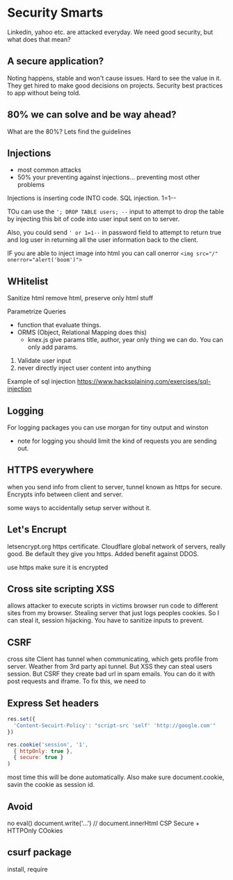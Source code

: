 # Security Smarts
Linkedin, yahoo etc. are attacked everyday. We need good security, but what does that mean?

## A secure application?
Noting happens, stable and won't cause issues. Hard to see the value in it. They get hired to make good decisions on projects. Security best practices to app without being told.

## 80% we can solve and be way ahead?
What are the 80%?
Lets find the guidelines

## Injections
  - most common attacks
  - 50% your preventing against injections... preventing most other problems

Injections is inserting code INTO code.
SQL injection. 1=1--

TOu can use the `'; DROP TABLE users; --` input to attempt to drop the table by injecting this bit of code into user input sent on to server.

Also, you could send `' or 1=1--` in password field to attempt to return true and log user in returning all the user information back to the client.

IF you are able to inject image into html
you can call onerror
`<img src="/" onerror="alert('boom')">`

## WHitelist
Sanitize html
remove html, preserve only html stuff

Parametrize Queries
- function that evaluate things.
- ORMS (Object, Relational Mapping does this)
  - knex.js give params title, author, year only thing we can do. You can only add params.

1. Validate user input
2. never directly inject user content into anything


Example of sql injection
https://www.hacksplaining.com/exercises/sql-injection

## Logging
For logging packages you can use morgan for tiny output and winston
- note for logging you should limit the kind of requests you are sending out.

## HTTPS everywhere
when you send info from client to server, tunnel known as https for secure. Encrypts info between client and server.

some ways to accidentally setup server without it.

## Let's Encrupt
letsencrypt.org
https certificate. Cloudflare global network of servers, really good. Be default they give you https. Added benefit against DDOS. 

use https make sure it is encrypted

## Cross site scripting XSS
allows attacker to execute scripts in victims browser
run code to different sites from my browser. Stealing 
server that just logs peoples cookies. So I can steal it, session hijacking. You have to sanitize inputs to prevent.

## CSRF
cross site
Client has tunnel when communicating, which gets profile from server. Weather from 3rd party api tunnel. But XSS they can steal users session. But CSRF they create bad url in spam emails. You can do it with post requests and iframe. To fix this, we need to 

## Express Set headers
```js
res.set({
  'Content-Secuirt-Policy': "script-src 'self' 'http://google.com'"
})

res.cookie('session', '1', 
  { httpOnly: true }, 
  { secure: true }
)
```

most time this will be done automatically.
Also make sure document.cookie, savin the cookie as session id.

## Avoid
no eval()
document.write('...') // 
document.innerHtml
CSP
Secure + HTTPOnly COokies

## csurf package
install, require

